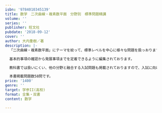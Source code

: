 ```yaml
---
isbn: '9784010345139'
title: 数学　二次曲線・複素数平面　分野別　標準問題精講
volume: ''
series: ''
publisher: 旺文社
pubdate: '2018-09-12'
cover: ''
author: 大内重樹／著
description: |-
  「二次曲線・複素数平面」にテーマを絞って、標準レベルを中心に様々な問題を扱っおります。

  基本的事項の確認から発展事項までを定着できるように編集されております。

  教科書では扱いにくい、他の分野と融合する入試問題も掲載されておりますので、入試に向けた演習には最適です。

  本書掲載問題数58問です。
price: '1400'
genre: ''
target: 学参II(高校)
format: 全集・双書
content: 数学

---
```

